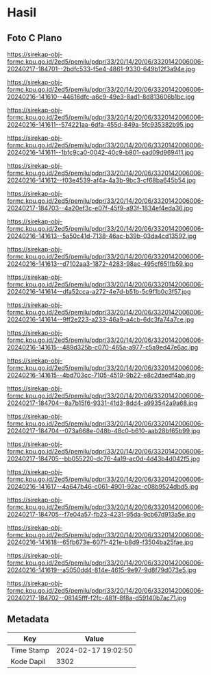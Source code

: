 # Hasil

## Foto C Plano

https://sirekap-obj-formc.kpu.go.id/2ed5/pemilu/pdpr/33/20/14/20/06/3320142006006-20240217-184701--2bdfc533-f5e4-4861-9330-649b12f3a94e.jpg

https://sirekap-obj-formc.kpu.go.id/2ed5/pemilu/pdpr/33/20/14/20/06/3320142006006-20240216-141610--44616dfc-a6c9-49e3-8ad1-8d813606b1bc.jpg

https://sirekap-obj-formc.kpu.go.id/2ed5/pemilu/pdpr/33/20/14/20/06/3320142006006-20240216-141611--574221aa-6dfa-455d-849a-5fc935382b95.jpg

https://sirekap-obj-formc.kpu.go.id/2ed5/pemilu/pdpr/33/20/14/20/06/3320142006006-20240216-141611--1bfc9ca0-0042-40c9-b801-ead09d969411.jpg

https://sirekap-obj-formc.kpu.go.id/2ed5/pemilu/pdpr/33/20/14/20/06/3320142006006-20240216-141612--f03e4539-af4a-4a3b-9bc3-cf68ba645b54.jpg

https://sirekap-obj-formc.kpu.go.id/2ed5/pemilu/pdpr/33/20/14/20/06/3320142006006-20240217-184703--4a20ef3c-e07f-45f9-a93f-1834ef4eda36.jpg

https://sirekap-obj-formc.kpu.go.id/2ed5/pemilu/pdpr/33/20/14/20/06/3320142006006-20240216-141613--5a50c41d-7138-46ac-b39b-03da4cd13592.jpg

https://sirekap-obj-formc.kpu.go.id/2ed5/pemilu/pdpr/33/20/14/20/06/3320142006006-20240216-141613--d7102aa3-1872-4283-98ac-495cf651fb59.jpg

https://sirekap-obj-formc.kpu.go.id/2ed5/pemilu/pdpr/33/20/14/20/06/3320142006006-20240216-141614--dfa52cca-a272-4e7d-b51b-5c9f1b0c3f57.jpg

https://sirekap-obj-formc.kpu.go.id/2ed5/pemilu/pdpr/33/20/14/20/06/3320142006006-20240216-141614--9ff2e223-a233-46a9-a4cb-6dc3fa74a7ce.jpg

https://sirekap-obj-formc.kpu.go.id/2ed5/pemilu/pdpr/33/20/14/20/06/3320142006006-20240216-141615--489d325b-c070-465a-a977-c5a9ed47e6ac.jpg

https://sirekap-obj-formc.kpu.go.id/2ed5/pemilu/pdpr/33/20/14/20/06/3320142006006-20240216-141615--4bd703cc-7105-4519-9b22-e8c2daedf4ab.jpg

https://sirekap-obj-formc.kpu.go.id/2ed5/pemilu/pdpr/33/20/14/20/06/3320142006006-20240217-184704--8a7b15f6-9331-41d3-8dd4-a993542a9a68.jpg

https://sirekap-obj-formc.kpu.go.id/2ed5/pemilu/pdpr/33/20/14/20/06/3320142006006-20240217-184704--073a668e-048b-48c0-b610-aab28bf65b99.jpg

https://sirekap-obj-formc.kpu.go.id/2ed5/pemilu/pdpr/33/20/14/20/06/3320142006006-20240217-184705--bb055220-dc76-4a19-ac0d-4d43b4d042f5.jpg

https://sirekap-obj-formc.kpu.go.id/2ed5/pemilu/pdpr/33/20/14/20/06/3320142006006-20240216-141617--4a647b46-c061-4901-92ac-c08b9524dbd5.jpg

https://sirekap-obj-formc.kpu.go.id/2ed5/pemilu/pdpr/33/20/14/20/06/3320142006006-20240217-184705--f7e04a57-fb23-4231-95da-9cb67d913a5e.jpg

https://sirekap-obj-formc.kpu.go.id/2ed5/pemilu/pdpr/33/20/14/20/06/3320142006006-20240216-141618--65fb673e-6071-421e-b8d9-f3504ba25fae.jpg

https://sirekap-obj-formc.kpu.go.id/2ed5/pemilu/pdpr/33/20/14/20/06/3320142006006-20240216-141619--a5050dd4-814e-4615-9e97-9d8f79d073e5.jpg

https://sirekap-obj-formc.kpu.go.id/2ed5/pemilu/pdpr/33/20/14/20/06/3320142006006-20240217-184702--08145fff-f2fc-481f-8f8a-d59140b7ac71.jpg


## Metadata

| Key        | Value               |
| ---------- | ------------------- |
| Time Stamp | 2024-02-17 19:02:50 |
| Kode Dapil | 3302                |



